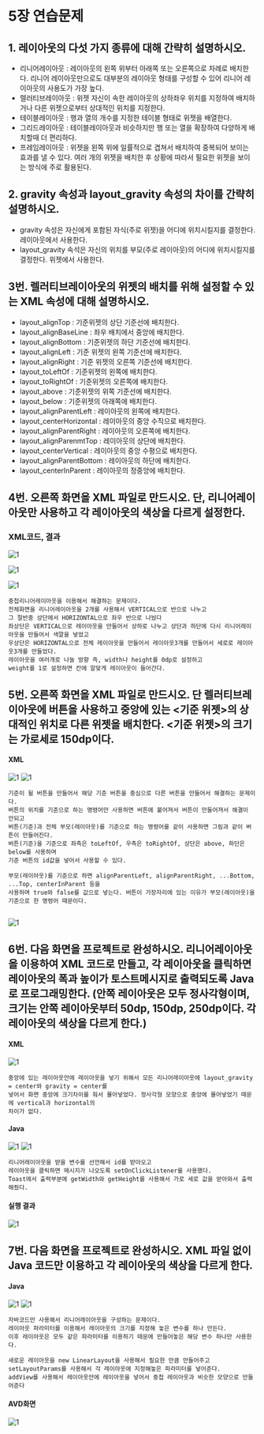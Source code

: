 # 5장 연습문제
## 1. 레이아웃의 다섯 가지 종류에 대해 간략히 설명하시오.
* 리니어레이아웃 : 레이아웃의 왼쪽 위부터 아래쪽 또는 오른쪽으로 차례로 배치한다.
리니어 레이아웃만으로도 대부분의 레이아웃 형태를 구성할 수 있어 리니어 레이아웃의 사용도가 가장 높다.
* 렐러티브레이아웃 : 위젯 자신이 속한 레이아웃의 상하좌우 위치를 지정하여 배치하거나 다른 위젯으로부터 상대적인 위치를 지정한다.
* 테이블레이아웃 : 행과 열의 개수를 지정한 테이블 형태로 위젯을 배열한다.
* 그리드레이아웃 : 테이블레이아웃과 비슷하지만 행 또는 열을 확장하여 다양하게 배치할때 더 편리하다.
* 프레임레이아웃 : 위젯을 왼쪽 위에 일률적으로 겹쳐서 배치하여 중복되어 보이는 효과를 낼 수 있다. 여러 개의 위젯을 배치한 후 상황에 따라서 필요한 위젯을 보이는 방식에 주로 활용된다.


## 2. gravity 속성과 layout_gravity 속성의 차이를 간략히 설명하시오.
* gravity 속성은 자신에게 포함된 자식(주로 위젯)을 어디에 위치시킬지를 결정한다. 레이아웃에서 사용한다.
* layout_gravity 속석은 자신의 위치를 부모(주로 레이아웃)의 어디에 위치시킬지를 결정한다. 위젯에서 사용한다.


## 3번. 렐러티브레이아웃의 위젯의 배치를 위해 설정할 수 있는 XML 속성에 대해 설명하시오.
* layout_alignTop : 기준위젯의 상단 기준선에 배치한다.
* layout_alignBaseLine : 좌우 배치에서 중앙에 배치한다.
* layout_alignBottom : 기준위젯의 하단 기준선에 배치한다.
* layout_alignLeft : 기준 위젯의 왼쪽 기준선에 배치한다.
* layout_alignRight : 기준 위젯의 오른쪽 기준선에 배치한다.
* layout_toLeftOf : 기준위젯의 왼쪽에 배치한다.
* layout_toRightOf : 기준위젯의 오른쪽에 배치한다.
* layout_above : 기준위젯의 위쪽 기준선에 배치한다.
* layout_below : 기준위젯의 아래쪽에 배치한다.
* layout_alignParentLeft : 레이아웃의 왼쪽에 배치한다.
* layout_centerHorizontal : 레이아웃의 중앙 수직으로 배치한다.
* layout_alignParentRight : 레이아웃의 오른쪽에 배치한다.
* layout_alignParenmtTop : 레이아웃의 상단에 배치한다.
* layout_centerVertical : 레이아웃의 중앙 수평으로 배치한다.
* layout_alignParentBottom : 레이아웃의 하단에 배치한다.
* layout_centerInParent : 레이아웃의 정중앙에 배치한다.



## 4번. 오른쪽 화면을 XML 파일로 만드시오. 단, 리니어레이아웃만 사용하고 각 레이아웃의 색상을 다르게 설정한다.

### XML코드, 결과

![1](/5section/5section4-1.jpg)

![1](/5section/5section4-2.jpg)

![1](/5section/5section4-3.jpg)

```
중첩리니어레이아웃을 이용해서 해결하는 문제이다.
전체화면을 리니어레이아웃을 2개를 사용해서 VERTICAL으로 반으로 나누고
그 절반중 상단에서 HORIZONTAL으로 좌우 반으로 나눴다
좌상단은 VERTICAL으로 레이아웃을 만들어서 상하로 나누고 상단과 하단에 다시 리니어레이아웃을 만들어서 색깔을 넣었고
우상단은 HORIZONTAL으로 전체 레이아웃을 만들어서 레이아웃3개를 만들어서 세로로 레이아웃3개를 만들었다. 
레이아웃을 여러개로 나눌 방향 즉, width나 height를 0dp로 설정하고
weight를 1로 설정하면 칸에 알맞게 레이아웃이 들어간다.
```


## 5번. 오른쪽 화면을 XML 파일로 만드시오. 단 렐러티브레이아웃에 버튼을 사용하고 중앙에 있는 <기준 위젯>의 상대적인 위치로 다른 위젯을 배치한다. <기준 위젯>의 크기는 가로세로 150dp이다.

#### XML
![1](/Chap5Prac/5_1X.JPG)
![1](/Chap5Prac/5_2X.JPG)
```
기준이 될 버튼을 만들어서 해당 기준 버튼을 중심으로 다른 버튼을 만들어서 해결하는 문제이다.
버튼의 위치를 기준으로 하는 명령어만 사용하면 버튼에 붙어져서 버튼이 만들어져서 해결이 안되고
버튼(기준)과 전체 부모(레이아웃)를 기준으로 하는 명령어를 같이 사용하면 그림과 같이 버튼이 만들어진다.
버튼(기준)을 기준으로 좌측은 toLeftOf, 우측은 toRightOf, 상단은 above, 하단은 below를 사용하며
기준 버튼의 id값을 넣어서 사용할 수 있다.

부모(레이아웃)를 기준으로 하면 alignParentLeft, alignParentRight, ...Bottom, ...Top, centerInParent 등을
사용하며 true와 false를 값으로 넣는다. 버튼이 가장자리에 있는 이유가 부모(레이아웃)을 기준으로 한 명령어 때문이다.


```

![1](/Chap5Prac/5_1D.JPG)


## 6번. 다음 화면을 프로젝트로 완성하시오. 리니어레이아웃을 이용하여 XML 코드로 만들고, 각 레이아웃을 클릭하면 레이아웃의 폭과 높이가 토스트메시지로 출력되도록 Java로 프로그래밍한다. (안쪽 레이아웃은 모두 정사각형이며, 크기는 안쪽 레이아웃부터 50dp, 150dp, 250dp이다. 각 레이아웃의 색상을 다르게 한다.)
#### XML
![1](/Chap5Prac/6_1X.JPG)
```
중앙에 있는 레이아웃안에 레이아웃을 넣기 위해서 모든 리니어레이아웃에 layout_gravity = center와 gravity = center를
넣어서 화면 중앙에 크기차이를 줘서 몰아넣었다. 정사각형 모양으로 중앙에 몰아넣었기 때문에 vertical과 horizontal의
차이가 없다.
```
#### Java
![1](/Chap5Prac/6_1J.JPG)
![1](/Chap5Prac/6_2J.JPG)
```
리니어레이아웃을 받을 변수를 선언해서 id를 받아오고
레이아웃을 클릭하면 메시지가 나오도록 setOnClickListener를 사용했다.
Toast에서 출력부분에 getWidth와 getHeight를 사용해서 가로 세로 값을 받아와서 출력해줬다.
```

#### 실행 결과
![1](/Chap5Prac/6_1E.gif)


## 7번. 다음 화면을 프로젝트로 완성하시오. XML 파일 없이 Java 코드만 이용하고 각 레이아웃의 색상을 다르게 한다.

#### Java
![1](/Chap5Prac/7_1J.JPG)
![1](/Chap5Prac/7_2J.JPG)
```
자바코드만 사용해서 리니어레이아웃을 구성하는 문제이다.
레이아웃 파라미터를 이용해서 레이아웃의 크기를 지정해 놓은 변수를 하나 만든다.
이후 레이아웃은 모두 같은 파라미터를 이용하기 때문에 만들어놓은 해당 변수 하나만 사용한다.

새로운 레이아웃을 new LinearLayout을 사용해서 필요한 만큼 만들어주고
setLayoutParams를 사용해서 각 레이아웃에 지정해놓은 파라미터를 넣어준다.
addView를 사용해서 레이아웃안에 레이아웃을 넣어서 중첩 레이아웃과 비슷한 모양으로 만들어준다

```
#### AVD화면
![1](/Chap5Prac/7_1E.JPG)
